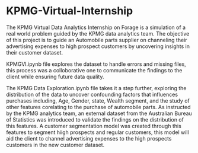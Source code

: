 # KPMG-Virtual-Internship
The KPMG Virtual Data Analytics Internship on Forage is a simulation of a real world problem guided by the KPMG data analytics team.
The objective of this project is to guide an Automobile parts supplier on channeling their advertising expenses to high prospect customers by uncovering
insights in their customer dataset.

KPMGVI.ipynb file explores the dataset to handle errors and missing files, this process was a colloborative one to communicate the findings to the client while ensuring future
data quality.

The KPMG Data Exploration.ipynb file takes it a step further, exploring the distribution of the data to uncover confounding factors that influences purchases including, 
Age, Gender, state, Wealth segment, and the study of other features corelating to the purchase of automobile parts. As instructed by the KPMG analytics team, an external dataset from the Australian Bureau of Statistics was introduced to validate the findings on the distribution of this features. A customer segmentation model was created through this features to segment hiigh prospects and regular customers, this model will aid the client to channel advertising expenses to the high prospects customers in the new customer dataset.

